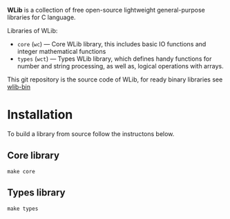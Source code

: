**WLib** is a collection of free open-source lightweight general-purpose libraries for C language.

Libraries of WLib:
- `core` (`wc`) — Core WLib library, this includes basic IO functions and integer mathematical functions
- `types` (`wct`) — Types WLib library, which defines handy functions for number and string processing, as well as, logical operations with arrays.

This git repository is the source code of WLib, for ready binary libraries see [wlib-bin](https://github.com/wspvlv/wlib-bin)

# Installation
To build a library from source follow the instructons below.
## Core library
```
make core
```
## Types library
```
make types
```
